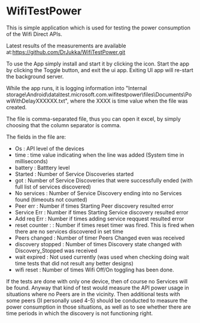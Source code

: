 # WifiTestPower

This is simple application which is used for testing the power consumption of the Wifi Direct APIs.

Latest results of the measurements are available at:https://github.com/DrJukka/WifiTestPower.git 

To use the App simply install and start it by clicking the icon. Start the app by clicking the Toggle button, and exit the ui app. Exiting UI app will re-start the background server.
 
While the app runs, it is logging information into "<phone root>Internal storage\Android\data\test.microsoft.com.wifitestpower\files\Documents\PowWithDelayXXXXXX.txt", where the XXXX is time value when the file was created.

The file is comma-separated file, thus you can open it excel, by simply choosing that the column separator is comma.

The fields in the file are:
* Os :  API level of the devices
* time :  time value indicating when the line was added (System time in milliseconds)
* battery : Batttery level 
* Started : Number of Service Discoveries started
* got : Number of Service Discoveries that were successfully ended (with full list of services discovered)
* No services : Number of Service Discovery ending into no Services found (timeouts not counted)
* Peer err :  Number if times Starting Peer discovery resulted error
* Service Err :  Number if times Starting Service discovery resulted error
* Add req Err :  Number if times adding service reqquest resulted error
* reset counter : :  Number if times reset timer was fired. This is fired when there are no services discovered in set time
* Peers changed : Number of timer Peers Changed even was received
* discovery stopped : Number of times Discovery state changed with Discovery_Stopped was received
* wait expired :  Not used currently (was used when checking doing wait time tests that did not result any better designs)
* wifi reset : Number of  times Wifi Off/On toggling has been done.

If the tests are done with only one device, then of course no Services will be found. Anyway that kind of test would measure the API power usage in situations where no Peers are in the vicinity.
Then additional tests with some peers ()I personally used 4-5) should be conducted to measure the power consumption in those situations, as well as to see whether there are time periods in which the discovery is not functioning right.


